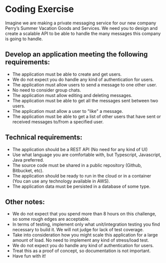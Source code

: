 # Coding Exercise

Imagine we are making a private messaging service for our new company Perry’s Summer Vacation Goods and Services. We need you to design and create a scalable API to be able to handle the many messages this company is going to handle.

## Develop an application meeting the following requirements:
* The application must be able to create and get users.
* We do not expect you do handle any kind of authentication for users.
* The application must allow users to send a message to one other user.
* No need to consider group chats.
* The application must allow editing and deleting messages.
* The application must be able to get all the messages sent between two users.
* The application must allow a user to "like" a message.
* The application must be able to get a list of other users that have sent or received messages to/from a specified user.

## Technical requirements:
* The application should be a REST API (No need for any kind of UI)
* Use what language you are comfortable with, but Typescript, Javascript, Java preferred.
* The source code must be shared in a public repository (Github, Bitbucket, etc).
* The application should be ready to run in the cloud or in a container (You can use any technology available in AWS).
* The application data must be persisted in a database of some type.


## Other notes:
* We do not expect that you spend more than 8 hours on this challenge, so some rough edges are acceptable.
* In terms of testing, implement only what unit/integration testing you find necessary to build it. We will not judge for lack of test coverage.
* Take into consideration how you might scale this application for a large amount of load. No need to implement any kind of stress/load test.
* We do not expect you do handle any kind of authentication for users.
* Treat this as a proof of concept, so documentation is not important.
* Have fun with it!